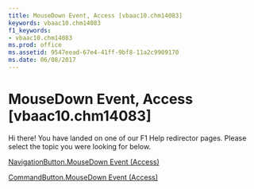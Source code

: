 ```yaml
---
title: MouseDown Event, Access [vbaac10.chm14083]
keywords: vbaac10.chm14083
f1_keywords:
- vbaac10.chm14083
ms.prod: office
ms.assetid: 9547eead-67e4-41ff-9bf8-11a2c9909170
ms.date: 06/08/2017
---
```



# MouseDown Event, Access [vbaac10.chm14083]

Hi there! You have landed on one of our F1 Help redirector pages. Please select the topic you were looking for below.

[NavigationButton.MouseDown Event (Access)](http://msdn.microsoft.com/library/9abe8b35-54b6-9201-74a9-92f6762c9732%28Office.15%29.aspx)

[CommandButton.MouseDown Event (Access)](http://msdn.microsoft.com/library/8daa650a-ebd8-6e87-a933-d5b1f240ded6%28Office.15%29.aspx)


